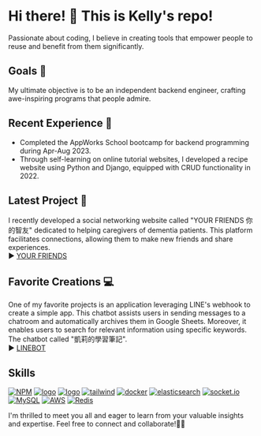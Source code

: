 # Hi there! 👋  This is Kelly's repo!

Passionate about coding, I believe in creating tools that empower people to reuse and benefit from them significantly.

## Goals 🎯

My ultimate objective is to be an independent backend engineer, crafting awe-inspiring programs that people admire.

## Recent Experience 🚀

- Completed the AppWorks School bootcamp for backend programming during Apr-Aug 2023.
- Through self-learning on online tutorial websites, I developed a recipe website using Python and Django, equipped with CRUD functionality in 2022.

## Latest Project 🌱

I recently developed a social networking website called "YOUR FRIENDS 你的智友" dedicated to helping caregivers of dementia patients. This platform facilitates connections, allowing them to make new friends and share experiences.
<br>
► [YOUR FRIENDS](https://github.com/SiaoChi/friends-app)

## Favorite Creations 💻

One of my favorite projects is an application leveraging LINE's webhook to create a simple app. This chatbot assists users in sending messages to a chatroom and automatically archives them in Google Sheets. Moreover, it enables users to search for relevant information using specific keywords. The chatbot called "凱莉的學習筆記".
<br>
► [LINEBOT](https://github.com/SiaoChi/linebot_manageUrl)

## Skills
[![NPM](https://img.shields.io/badge/NPM-ba443f?style=for-the-badge&logo=npm&logoColor=white)](https://www.npmjs.com/)
[![logo](https://img.shields.io/badge/Node.js-43853D?style=for-the-badge&logo=node.js&logoColor=white)](https://nodejs.org/en/)
[![logo](https://img.shields.io/badge/HTML5-E34F26?style=for-the-badge&logo=html5&logoColor=white)](https://www.w3schools.com/html/)
[![tailwind](https://img.shields.io/badge/tailwind-CSS-%2361DAFB?style=for-the-badge&logo=tailwind-css&logoColor=white)](https://tailwindcss.com/)
[![docker](https://img.shields.io/badge/docker-2496ED?style=for-the-badge&logo=docker&logoColor=white)](https://www.docker.com/)
[![elasticsearch](https://img.shields.io/badge/elasticsearch-005571?style=for-the-badge&logo=elasticsearch&logoColor=white)](https://www.elastic.co/)
[![socket.io](https://img.shields.io/badge/socket.io-010101?style=for-the-badge&logo=socket.io&logoColor=white)](https://socket.io/)
[![MySQL](https://img.shields.io/badge/MySQL-4479A1?style=for-the-badge&logo=mysql&logoColor=white)](https://www.mysql.com/)
[![AWS](https://img.shields.io/badge/AWS-232F3E?style=for-the-badge&logo=amazon-aws&logoColor=white)](https://aws.amazon.com/)
[![Redis](https://img.shields.io/badge/Redis-D82C20?style=for-the-badge&logo=redis&logoColor=white)](https://redis.io/)

I'm thrilled to meet you all and eager to learn from your valuable insights and expertise. Feel free to connect and collaborate!🙋‍♀️
